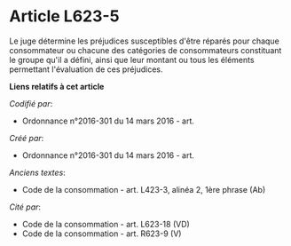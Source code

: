 # Article L623-5

Le juge détermine les préjudices susceptibles d'être réparés pour chaque consommateur ou chacune des catégories de
consommateurs constituant le groupe qu'il a défini, ainsi que leur montant ou tous les éléments permettant l'évaluation de
ces préjudices.

**Liens relatifs à cet article**

_Codifié par_:

  - Ordonnance n°2016-301 du 14 mars 2016 - art.

_Créé par_:

  - Ordonnance n°2016-301 du 14 mars 2016 - art.

_Anciens textes_:

  - Code de la consommation - art. L423-3, alinéa 2, 1ère phrase (Ab)

_Cité par_:

  - Code de la consommation - art. L623-18 (VD)
  - Code de la consommation - art. R623-9 (V)
